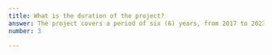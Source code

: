 ```yaml
---
title: What is the duration of the project?
answer: The project covers a period of six (6) years, from 2017 to 2023.
number: 3

---
```

